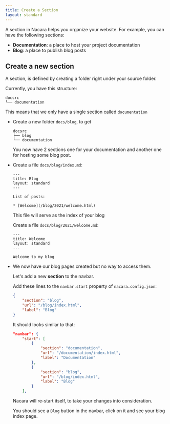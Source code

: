 ```yaml
---
title: Create a Section
layout: standard
---
```


A section in Nacara helps you organize your website. For example, you can have the following sections:

- **Documentation**: a place to host your project documentation
- **Blog**: a place to publish blog posts

## Create a new section

A section, is defined by creating a folder right under your source folder.

Currently, you have this structure:

```
docsrc
└── documentation
```

This means that we only have a single section called `documentation`

<ul class="textual-steps">

<li>

Create a new folder `docs/blog`, to get

```
docsrc
├── blog
└── documentation
```

You now have 2 sections one for your documentation and another one for hosting some blog post.

</li>

<li>

Create a file `docs/blog/index.md`:

```
---
title: Blog
layout: standard
---

List of posts:

* [Welcome](/blog/2021/welcome.html)
```

This file will serve as the index of your blog

Create a file `docs/blog/2021/welcome.md`:

```
---
title: Welcome
layout: standard
---

Welcome to my blog
```

</li>

<li>

We now have our blog pages created but no way to access them.

Let's add a new **section** to the navbar.

Add these lines to the `navbar.start` property of `nacara.config.json`:

```json
{
    "section": "blog",
    "url": "/blog/index.html",
    "label": "Blog"
}
```

It should looks similar to that:

```json
"navbar": {
    "start": [
        {
            "section": "documentation",
            "url": "/documentation/index.html",
            "label": "Documentation"
        },
        {
            "section": "blog",
            "url": "/blog/index.html",
            "label": "Blog"
        }
    ],
```

Nacara will re-start itself, to take your changes into consideration.

You should see a `Blog` button in the navbar, click on it and see your blog index page.

</li>

</ul>
